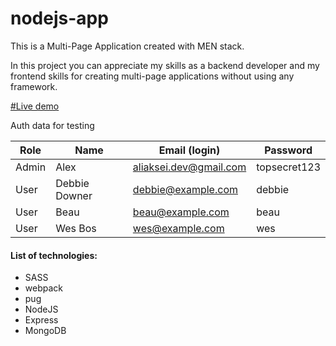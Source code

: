 # nodejs-app

This is a Multi-Page Application created with MEN stack.

In this project you can appreciate my skills as a backend developer and my frontend skills for creating multi-page applications without using any framework. 

[#Live demo](https://aleksei-dev-app.herokuapp.com)


Auth data for testing

|Role|Name|Email (login)|Password|
|---|---|---|---|
|Admin|Alex|aliaksei.dev@gmail.com|topsecret123|
|User|Debbie Downer|debbie@example.com|debbie|
|User|Beau|beau@example.com|beau|
|User|Wes Bos|wes@example.com|wes|

#### List of technologies:
* SASS
* webpack
* pug
* NodeJS
* Express
* MongoDB
